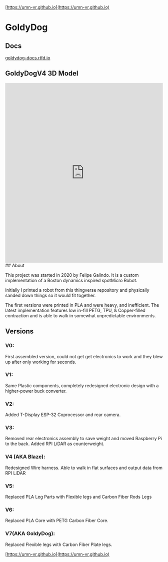 [https://umn-vr.github.io](https://umn-vr.github.io)

# GoldyDog 

## Docs
[goldydog-docs.rtfd.io](goldydog-docs.rtfd.io)

## GoldyDogV4 3D Model
<iframe src="https://poly.cam/capture/64365421-F546-46C2-90AB-B86434DDAE5A" title="polycam capture viewer" style="height:60vmin;width:100%;max-height:720px;max-width:1280px;min-height:280px;min-width:280px" frameborder="0"></iframe>
## About

This project was started in 2020 by Felipe Galindo. It is a custom implementation of a Boston dynamics inspired spotMicro Robot.

Initially I printed a robot from this thingverse repository and physically sanded down things so it would fit together. 

The first versions were printed in PLA and were heavy, and inefficient. The latest implementation features low in-fill PETG, TPU, & Copper-filled contraction and is able to walk in somewhat unpredictable environments. 

## Versions

### V0:
First assembled version, could not get get electronics to work and they blew up after only working for seconds. 

### V1:
Same Plastic components, completely redesigned electronic design with a higher-power buck converter. 

### V2:
Added T-Display ESP-32 Coprocessor and rear camera.

### V3:
Removed rear electronics assembly to save weight and moved Raspberry Pi to the back. Added RPI LiDAR as counterweight. 

### V4 (AKA Blaze):
Redesigned Wire harness. Able to walk in flat surfaces and output data from RPI LiDAR

### V5:
Replaced PLA Leg Parts with Flexible legs and Carbon Fiber Rods Legs

### V6:
Replaced PLA Core with PETG Carbon Fiber Core. 

### V7(AKA GoldyDog):
Replaced Flexible legs with Carbon Fiber Plate legs. 

[https://umn-vr.github.io](https://umn-vr.github.io)
